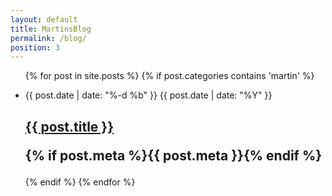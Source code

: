 ```yaml
---
layout: default
title: MartinsBlog
permalink: /blog/
position: 3
---
```


<ul class="post-list">
{% for post in site.posts %}
{% if post.categories contains 'martin' %}
<li>
    <p class="post-list-date">
        <span class="post-meta post-list-date-day">{{ post.date | date: "%-d %b" }}</span>
        <span class="post-meta post-list-date-year">{{ post.date | date: "%Y" }}</span>
    </p>
    <h2>
        <a class="post-link" href="{{ post.url | prepend: site.baseurl }}">{{ post.title }}</a>
        <p class="post-meta">{% if post.meta %}{{ post.meta }}{% endif %}</p>
    </h2>
</li>
{% endif %}
{% endfor %}
</ul>